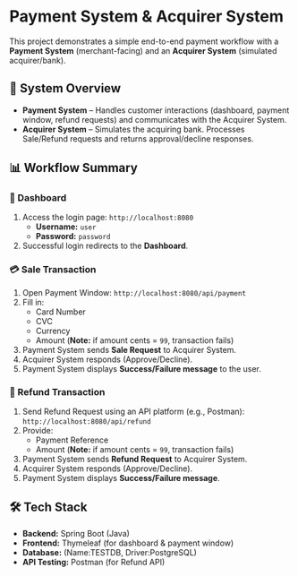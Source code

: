 # Payment System & Acquirer System

This project demonstrates a simple end-to-end payment workflow with a **Payment System** (merchant-facing) and an **Acquirer System** (simulated acquirer/bank).

## 🏦 System Overview

- **Payment System** – Handles customer interactions (dashboard, payment window, refund requests) and communicates with the Acquirer System.
- **Acquirer System** – Simulates the acquiring bank. Processes Sale/Refund requests and returns approval/decline responses.

## 📊 Workflow Summary

### 🔑 Dashboard
1. Access the login page: `http://localhost:8080`
   - **Username:** `user`
   - **Password:** `password`
2. Successful login redirects to the **Dashboard**.

### 💳 Sale Transaction
1. Open Payment Window: `http://localhost:8080/api/payment`
2. Fill in:
   - Card Number
   - CVC
   - Currency
   - Amount (**Note:** if amount cents = `99`, transaction fails)
3. Payment System sends **Sale Request** to Acquirer System.
4. Acquirer System responds (Approve/Decline).
5. Payment System displays **Success/Failure message** to the user.

### 💸 Refund Transaction
1. Send Refund Request using an API platform (e.g., Postman): `http://localhost:8080/api/refund`
2. Provide:
   - Payment Reference
   - Amount (**Note:** if amount cents = `99`, transaction fails)
3. Payment System sends **Refund Request** to Acquirer System.
4. Acquirer System responds (Approve/Decline).
5. Payment System displays **Success/Failure message**.

## 🛠 Tech Stack
- **Backend:** Spring Boot (Java)
- **Frontend:** Thymeleaf (for dashboard & payment window)
- **Database:** (Name:TESTDB, Driver:PostgreSQL)
- **API Testing:** Postman (for Refund API)
